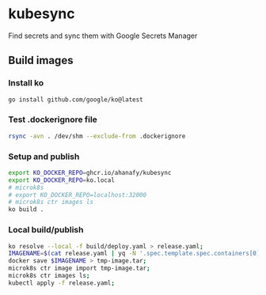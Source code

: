 # kubesync

Find secrets and sync them with Google Secrets Manager

## Build images

### Install ko

```sh
go install github.com/google/ko@latest
```

### Test .dockerignore file

```sh
rsync -avn . /dev/shm --exclude-from .dockerignore
```

### Setup and publish

```sh
export KO_DOCKER_REPO=ghcr.io/ahanafy/kubesync
export KO_DOCKER_REPO=ko.local
# microk8s
# export KO_DOCKER_REPO=localhost:32000
# microk8s ctr images ls
ko build .
```

### Local build/publish

```sh
ko resolve --local -f build/deploy.yaml > release.yaml;
IMAGENAME=$(cat release.yaml | yq -N '.spec.template.spec.containers[0] | with_entries( select( .value != null ) ) .image');
docker save $IMAGENAME > tmp-image.tar;
microk8s ctr image import tmp-image.tar;
microk8s ctr images ls;
kubectl apply -f release.yaml;
```